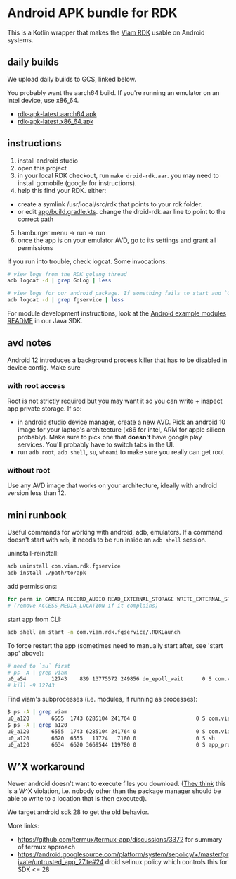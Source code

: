 # Android APK bundle for RDK

This is a Kotlin wrapper that makes the [Viam RDK](https://github.com/viamrobotics/rdk) usable on Android systems.

## daily builds

We upload daily builds to GCS, linked below.

You probably want the aarch64 build. If you're running an emulator on an intel device, use x86_64.

- [rdk-apk-latest.aarch64.apk](https://storage.googleapis.com/packages.viam.com/apps/rdk-apk/rdk-apk-latest.aarch64.apk)
- [rdk-apk-latest.x86_64.apk](https://storage.googleapis.com/packages.viam.com/apps/rdk-apk/rdk-apk-latest.x86_64.apk)

## instructions

1. install android studio
2. open this project
3. in your local RDK checkout, run `make droid-rdk.aar`. you may need to install gomobile (google for instructions).
4. help this find your RDK. either:
  - create a symlink /usr/local/src/rdk that points to your rdk folder.
  - or edit [app/build.gradle.kts](app/build.gradle.kts). change the droid-rdk.aar line to point to the correct path
5. hamburger menu -> run -> run
6. once the app is on your emulator AVD, go to its settings and grant all permissions

If you run into trouble, check logcat. Some invocations:

```sh
# view logs from the RDK golang thread
adb logcat -d | grep GoLog | less

# view logs for our android package. If something fails to start and `GoLog` doesn't match anything, try this
adb logcat -d | grep fgservice | less
```

For module development instructions, look at the [Android example modules README](https://github.com/viamrobotics/viam-java-sdk/tree/main/android/examples/module) in our Java SDK.

## avd notes

Android 12 introduces a background process killer that has to be disabled in device config. Make sure 

### with root access

Root is not strictly required but you may want it so you can write + inspect app private storage. If so:

- in android studio device manager, create a new AVD. Pick an android 10 image for your laptop's architecture (x86 for intel, ARM for apple silicon probably). Make sure to pick one that **doesn't** have google play services. You'll probably have to switch tabs in the UI.
- run `adb root`, `adb shell`, `su`, `whoami` to make sure you really can get root

### without root

Use any AVD image that works on your architecture, ideally with android version less than 12.

## mini runbook

Useful commands for working with android, adb, emulators. If a command doesn't start with `adb`, it needs to be run inside an `adb shell` session.

uninstall-reinstall:

```sh
adb uninstall com.viam.rdk.fgservice
adb install ./path/to/apk
```

add permissions:

```sh
for perm in CAMERA RECORD_AUDIO READ_EXTERNAL_STORAGE WRITE_EXTERNAL_STORAGE ACCESS_MEDIA_LOCATION; do pm grant com.viam.rdk.fgservice android.permission.$perm; done
# (remove ACCESS_MEDIA_LOCATION if it complains)
```

start app from CLI:

```sh
adb shell am start -n com.viam.rdk.fgservice/.RDKLaunch
```

To force restart the app (sometimes need to manually start after, see 'start app' above):

```sh
# need to `su` first
# ps -A | grep viam
u0_a54        12743    839 13775572 249856 do_epoll_wait      0 S com.viam.rdk.fgservice
# kill -9 12743
```

Find viam's subprocesses (i.e. modules, if running as processes):

```sh
$ ps -A | grep viam
u0_a120       6555  1743 6285104 241764 0                   0 S com.viam.rdk.fgservice
$ ps -A | grep a120
u0_a120       6555  1743 6285104 241764 0                   0 S com.viam.rdk.fgservice
u0_a120       6620  6555   11724   7180 0                   0 S sh
u0_a120       6634  6620 3669544 119780 0                   0 S app_process
```

## W^X workaround

Newer android doesn't want to execute files you download. ([They think](https://developer.android.com/about/versions/10/behavior-changes-10#execute-permission) this is a W^X violation, i.e. nobody other than the package manager should be able to write to a location that is then executed).

We target android sdk 28 to get the old behavior.

More links:
- https://github.com/termux/termux-app/discussions/3372 for summary of termux approach
- https://android.googlesource.com/platform/system/sepolicy/+/master/private/untrusted_app_27.te#24 droid selinux policy which controls this for SDK <= 28
